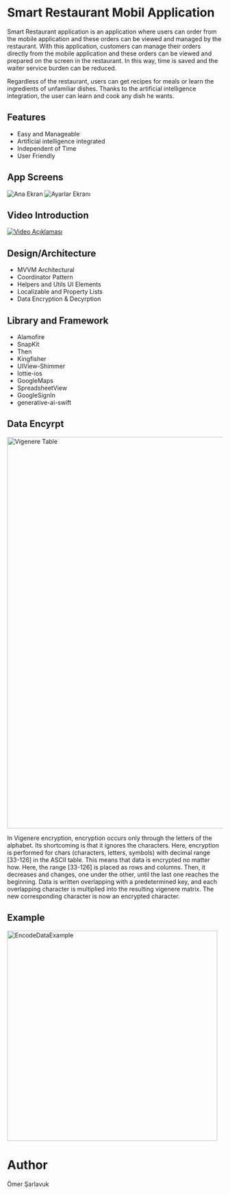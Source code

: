 # Smart Restaurant Mobil Application

Smart Restaurant application is an application where users can order from the mobile application and these orders can be viewed and managed by the restaurant. With this application, customers can manage their orders directly from the mobile application and these orders can be viewed and prepared on the screen in the restaurant. In this way, time is saved and the waiter service burden can be reduced.

Regardless of the restaurant, users can get recipes for meals or learn the ingredients of unfamiliar dishes. Thanks to the artificial intelligence integration, the user can learn and cook any dish he wants.



## Features

- Easy and Manageable
- Artificial intelligence integrated
- Independent of Time
- User Friendly



## App Screens

![Ana Ekran](https://example.com/screenshot1.png)
![Ayarlar Ekranı](https://example.com/screenshot2.png)



## Video Introduction

[![Video Açıklaması](https://img.youtube.com/vi/LLAt8Ywuqi0/0.jpg
)](https://www.youtube.com/watch?v=LLAt8Ywuqi0)


## Design/Architecture

- MVVM Architectural
- Coordinator Pattern
- Helpers and Utils UI Elements
- Localizable and Property Lists
- Data Encryption & Decyrption
  

## Library and Framework
- Alamofire
- SnapKit
- Then
- Kingfisher
- UIView-Shimmer
- lottie-ios
- GoogleMaps
- SpreadsheetView
- GoogleSignIn
- generative-ai-swift


## Data Encyrpt

<img width="914" alt="Vigenere Table" src="https://github.com/OmerSarlavuk/RestaurantMobilApp/assets/124400683/f8b97488-b29f-4934-9860-e218fee16e7d">


 In Vigenere encryption, encryption occurs only through the letters of the alphabet. Its shortcoming is that it ignores the characters. Here, encryption is performed for chars (characters, letters, symbols) with decimal range [33-126] in the ASCII table. This means that data is encrypted no matter how. Here, the range [33-126] is placed as rows and columns. Then, it decreases and changes, one under the other, until the last one reaches the beginning. Data is written overlapping with a predetermined key, and each overlapping character is multiplied into the resulting vigenere matrix. The new corresponding character is now an encrypted character.

## Example

<img width="491" alt="EncodeDataExample" src="https://github.com/OmerSarlavuk/RestaurantMobilApp/assets/124400683/2f5abf6d-1b13-4019-bc64-ff5818007111">


# Author

Ömer Şarlavuk
